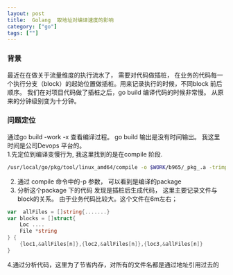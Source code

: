 ```yaml
---
layout: post
title:  Golang  取地址对编译速度的影响
category: ["go"]
tags: [""]
---
```


### 背景

  最近在在做关于流量维度的执行流水了， 需要对代码做插桩， 在业务的代码每一个执行分支（block）的起始位置做插桩。用来记录执行的时候，不同block 前后顺序。 
  我们在对项目代码做了插桩之后，go build 编译代码的时候非常慢。 从原来的分钟级别变为十分钟。


### 问题定位
通过go build -work -x 查看编译过程。  go build 输出是没有时间输出。 我这里时间是公司Devops 平台的。  
1.先定位到编译变慢行为, 我这里找到的是在compile  阶段. 
```bash
/usr/local/go/pkg/tool/linux_amd64/compile -o $WORK/b965/_pkg_.a -trimpath "$WORK/b919=>" -p package -lang=go1.15 -complete -buildid xxx -goversion go1.15.15 -D "" -importcfg $WORK/b919/importcfg -pack -c=4 ./cover.go
````

2. 通过 compile  命令中的-p 参数， 可以看到是编译的package
3. 分析这个package 下的代码
发现是插桩后生成代码， 这里主要记录文件与block的关系。 由于业务代码比较大。这个文件在6m左右；
```go
var  allFiles = []string{.......}
var blocks = []struct{
    Loc ....
    File *string
} {
    {loc1,&allFiles[n]},{loc2,&allFiles[n]},{loc3,&allFiles[n]}
}
```

4.通过分析代码，这里为了节省内存，对所有的文件名都是通过地址引用过去的
